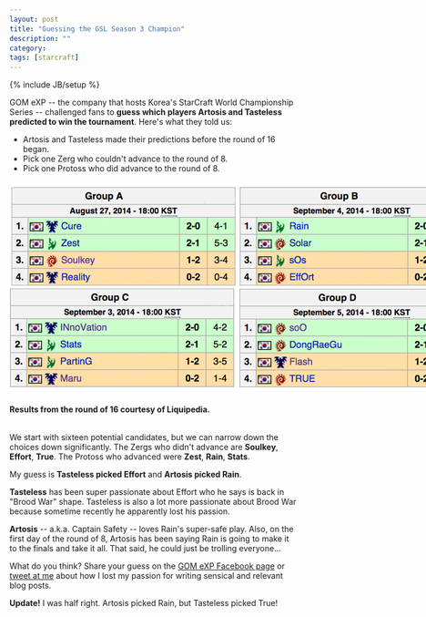 ```yaml
---
layout: post
title: "Guessing the GSL Season 3 Champion"
description: ""
category: 
tags: [starcraft]
---
```

{% include JB/setup %}

<p style="margin-bottom: 8px;">GOM eXP -- the company that hosts Korea's StarCraft World Championship Series -- challenged fans to <b>guess which players Artosis and Tasteless predicted to win the tournament</b>. Here's what they told us:</p>

* Artosis and Tasteless made their predictions before the round of 16 began.
* Pick one Zerg who couldn't advance to the round of 8.
* Pick one Protoss who did advance to the round of 8.

<div>
	<img class="rounded-corners" style="max-width: 800px; border: 0px;" src="/assets/images/posts/2014-09-17/ro16.png"/>
	<p class="caption-text" style="line-height: 1.5em; margin-bottom: 30px;"><strong>Results from the round of 16 courtesy of Liquipedia.</strong></p>
</div>

We start with sixteen potential candidates, but we can narrow down the choices down significantly. The Zergs who didn't advance are **Soulkey**, **Effort**, **True**. The Protoss who advanced were **Zest**, **Rain**, **Stats**.

My guess is **Tasteless picked Effort** and **Artosis picked Rain**.

**Tasteless** has been super passionate about Effort who he says is back in "Brood War" shape. Tasteless is also a lot more passionate about Brood War because sometime recently he apparently lost his passion.

**Artosis** -- a.k.a. Captain Safety -- loves Rain's super-safe play. Also, on the first day of the round of 8, Artosis has been saying Rain is going to make it to the finals and take it all. That said, he could just be trolling everyone...

What do you think? Share your guess on the [GOM eXP Facebook page][1] or [tweet at me][2] about how I lost my passion for writing sensical and relevant blog posts.

**Update!** I was half right. Artosis picked Rain, but Tasteless picked True!

[1]: https://www.facebook.com/officialeXP
[2]: https://twitter.com/markmcerqueira
